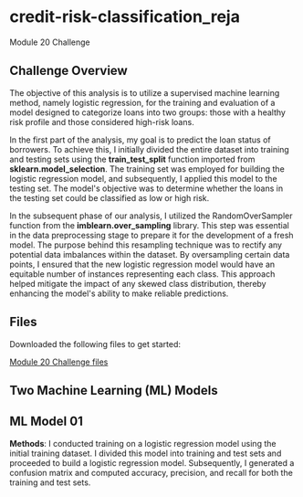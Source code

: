 # credit-risk-classification_reja
Module 20 Challenge


## Challenge Overview ##

The objective of this analysis is to utilize a supervised machine learning method, namely logistic regression, for the training and evaluation of a model designed to categorize loans into two groups: those with a healthy risk profile and those considered high-risk loans.

In the first part of the analysis, my goal is to predict the loan status of borrowers. To achieve this, I initially divided the entire dataset into training and testing sets using the **train_test_split** function imported from **sklearn.model_selection**. The training set was employed for building the logistic regression model, and subsequently, I applied this model to the testing set. The model's objective was to determine whether the loans in the testing set could be classified as low or high risk.

In the subsequent phase of our analysis, I utilized the RandomOverSampler function from the **imblearn.over_sampling** library. This step was essential in the data preprocessing stage to prepare it for the development of a fresh model. The purpose behind this resampling technique was to rectify any potential data imbalances within the dataset. By oversampling certain data points, I ensured that the new logistic regression model would have an equitable number of instances representing each class. This approach helped mitigate the impact of any skewed class distribution, thereby enhancing the model's ability to make reliable predictions.


## Files ##

Downloaded the following files to get started:

[Module 20 Challenge files](https://bootcampspot.instructure.com/courses/3819/assignments/56660?module_item_id=1001084)

## Two Machine Learning (ML) Models ##

## ML Model 01 ##

**Methods**: I conducted training on a logistic regression model using the initial training dataset.  I divided this model into training and test sets and proceeded to build a logistic regression model. Subsequently, I generated a confusion matrix and computed accuracy, precision, and recall for both the training and test sets.
